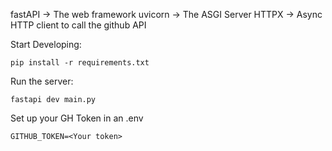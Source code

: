 fastAPI -> The web framework
uvicorn -> The ASGI Server
HTTPX -> Async HTTP client to call the github API

Start Developing:
```
pip install -r requirements.txt
```

Run the server:
```
fastapi dev main.py
```


Set up your GH Token in an .env
```
GITHUB_TOKEN=<Your token>
```


